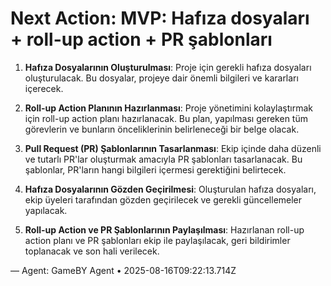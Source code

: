 # Next Action: MVP: Hafıza dosyaları + roll-up action + PR şablonları

1. **Hafıza Dosyalarının Oluşturulması**: Proje için gerekli hafıza dosyaları oluşturulacak. Bu dosyalar, projeye dair önemli bilgileri ve kararları içerecek.

2. **Roll-up Action Planının Hazırlanması**: Proje yönetimini kolaylaştırmak için roll-up action planı hazırlanacak. Bu plan, yapılması gereken tüm görevlerin ve bunların önceliklerinin belirleneceği bir belge olacak.

3. **Pull Request (PR) Şablonlarının Tasarlanması**: Ekip içinde daha düzenli ve tutarlı PR'lar oluşturmak amacıyla PR şablonları tasarlanacak. Bu şablonlar, PR'ların hangi bilgileri içermesi gerektiğini belirtecek.

4. **Hafıza Dosyalarının Gözden Geçirilmesi**: Oluşturulan hafıza dosyaları, ekip üyeleri tarafından gözden geçirilecek ve gerekli güncellemeler yapılacak.

5. **Roll-up Action ve PR Şablonlarının Paylaşılması**: Hazırlanan roll-up action planı ve PR şablonları ekip ile paylaşılacak, geri bildirimler toplanacak ve son hali verilecek.

— Agent: GameBY Agent • 2025-08-16T09:22:13.714Z
